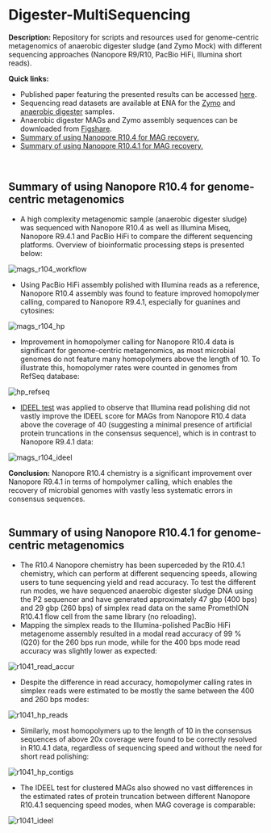 # Digester-MultiSequencing

**Description:**
Repository for scripts and resources used for genome-centric metagenomics of anaerobic digester sludge (and Zymo Mock) with different sequencing approaches (Nanopore R9/R10, PacBio HiFi, Illumina short reads).
<br/>

**Quick links:**
* Published paper featuring the presented results can be accessed [here](https://www.nature.com/articles/s41592-022-01539-7).
* Sequencing read datasets are available at ENA for the [Zymo](https://www.ebi.ac.uk/ena/browser/view/PRJEB48692) and [anaerobic digester](https://www.ebi.ac.uk/ena/browser/view/PRJEB48021) samples.
* Anaerobic digester MAGs and Zymo assembly sequences can be downloaded from [Figshare](https://doi.org/10.6084/m9.figshare.17008801).
* [Summary of using Nanopore R10.4 for MAG recovery.](#summary-of-using-nanopore-r104-for-genome-centric-metagenomics)
* [Summary of using Nanopore R10.4.1 for MAG recovery.](#summary-of-using-nanopore-r1041-for-genome-centric-metagenomics)
<br/>

## Summary of using Nanopore R10.4 for genome-centric metagenomics

* A high complexity metagenomic sample (anaerobic digester sludge) was sequenced with Nanopore R10.4 as well as Illumina Miseq, Nanopore R9.4.1 and PacBio HiFi to compare the different sequencing platforms. Overview of bioinformatic processing steps is presented below:

<img src="https://github.com/Serka-M/Digester-MultiSequencing/blob/main/code/figs/mags_r104_workflow.png" alt="mags_r104_workflow" style="zoom:100%;" />
<br/>

* Using PacBio HiFi assembly polished with Illumina reads as a reference, Nanopore R10.4 assembly was found to feature improved homopolymer calling, compared to Nanopore R9.4.1, especially for guanines and cytosines:

<img src="https://github.com/Serka-M/Digester-MultiSequencing/blob/main/code/figs/mags_r104_hp.png" alt="mags_r104_hp" style="zoom:100%;" />
<br/>

* Improvement in homopolymer calling for Nanopore R10.4 data is significant for genome-centric metagenomics, as most microbial genomes do not feature many homopolymers above the length of 10. To illustrate this, homopolymer rates were counted in genomes from RefSeq database:

<img src="https://github.com/Serka-M/Digester-MultiSequencing/blob/main/code/figs/hp_refseq.png" alt="hp_refseq" style="zoom:100%;" />
<br/>

* [IDEEL test](http://www.opiniomics.org/a-simple-test-for-uncorrected-insertions-and-deletions-indels-in-bacterial-genomes/) was applied to observe that Illumina read polishing did not vastly improve the IDEEL score for MAGs from Nanopore R10.4 data above the coverage of 40 (suggesting a minimal presence of artificial protein truncations in the consensus sequence), which is in contrast to Nanopore R9.4.1 data:

<img src="https://github.com/Serka-M/Digester-MultiSequencing/blob/main/code/figs/mags_r104_ideel.png" alt="mags_r104_ideel" style="zoom:100%;" />
<br/>

**Conclusion:** Nanopore R10.4 chemistry is a significant improvement over Nanopore R9.4.1 in terms of hompolymer calling, which enables the recovery of microbial genomes with vastly less systematic errors in consensus sequences.
<br/>
<br/>

## Summary of using Nanopore R10.4.1 for genome-centric metagenomics

* The R10.4 Nanopore chemistry has been superceded by the R10.4.1 chemistry, which can perform at different sequencing speeds, allowing users to tune sequencing yield and read accuracy. To test the different run modes, we have sequenced anaerobic digester sludge DNA using the P2 sequencer and have generated approximately 47 gbp (400 bps) and 29 gbp (260 bps) of simplex read data on the same PromethION R10.4.1 flow cell from the same library (no reloading).
* Mapping the simplex reads to the Illumina-polished PacBio HiFi metagenome assembly resulted in a modal read accuracy of 99 % (Q20) for the 260 bps run mode, while for the 400 bps mode read accuracy was slightly lower as expected: 

<img src="https://github.com/Serka-M/Digester-MultiSequencing/blob/main/code/figs/r1041_read_accur.png" alt="r1041_read_accur" style="zoom:100%;" />
<br/>

* Despite the difference in read accuracy, homopolymer calling rates in simplex reads were estimated to be mostly the same between the 400 and 260 bps modes: 

<img src="https://github.com/Serka-M/Digester-MultiSequencing/blob/main/code/figs/r1041_hp_reads.png" alt="r1041_hp_reads" style="zoom:100%;" />
<br/>

* Similarly, most homopolymers up to the length of 10 in the consensus sequences of above 20x coverage were found to be correctly resolved in R10.4.1 data, regardless of sequencing speed and without the need for short read polishing: 

<img src="https://github.com/Serka-M/Digester-MultiSequencing/blob/main/code/figs/r1041_hp_contigs.png" alt="r1041_hp_contigs" style="zoom:100%;" />
<br/>

* The IDEEL test for clustered MAGs also showed no vast differences in the estimated rates of protein truncation between different Nanopore R10.4.1 sequencing speed modes, when MAG coverage is comparable: 

<img src="https://github.com/Serka-M/Digester-MultiSequencing/blob/main/code/figs/r1041_ideel.png" alt="r1041_ideel" style="zoom:100%;" />
<br/>

